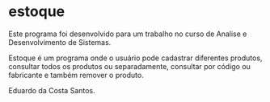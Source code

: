 # estoque
Este programa foi desenvolvido para um trabalho no curso de Analise e Desenvolvimento de Sistemas.

Estoque é um programa onde o usuário pode cadastrar diferentes produtos, consultar todos os produtos ou separadamente, consultar por código ou fabricante e também remover o produto.

Eduardo da Costa Santos.
